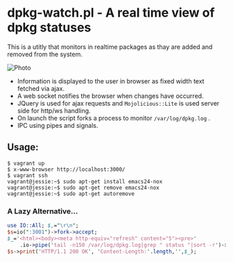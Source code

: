 # dpkg-watch.pl - A real time view of dpkg statuses

This is a utitly that monitors in realtime packages as thay are added and removed from the system.

![Photo](https://lh3.googleusercontent.com/sugCwKvGgVJyD1t8ZzUnfjC7SX4T5PrY0gpc5A7BSY32adkA1Qy7qmjSVqJ9CesL-Jo9Rvph5cExSHWoPWJKvfUXMcf6Y9F3xvFRTZELPhg5dW737hfCOfSEST-nkoNrOTs8T3aJzCsZqeDPNyTgOsmVGUwVEjxrRSbidRvKOdYlbTXeLVu66dwRft1qjKr-1aewx4DwZXE0oSE1z448MQXh_pPXuFCESC02MPrO7dM0r_ZKUJuMMFPc2nUzDz1NsCBZlxDJ56Rzsf7eZOKOqaPv6uFzorq9B8aoA4nWohGFc3N70mxRYy_LH_k3Dq-E4D3Tbt_T_gk5jk8HWndBrOVxuvYaApT4j5AVTA2yCoAgmuOxmOXUEtk0ejrqg-2QE_BzRmfunXutevPcDlK2p7601fLakXlnq0KPgStGsc-fe3gQW2ZrgV5NK7t9KVdxdg2B2WZTvrKVK2L-1pAoNifYUXJOHMdGuZv8wVDAasdPJNyxJSBIx8SHouOavX7PQv7GdmUQXNQzKg_Vm1XQ-hoUAqR_3Z0Amq6_40gzKz3MmfQ8DaHdPm-H3ZMsF6pA7MyD8r6tYluIy11RqorpGZqgigQMT7fmSdAkDkoEm67DBTNh=w944-h683-no)

+ Information is displayed to the user in browser as fixed width text fetched via ajax.
+ A web socket notifies the browser when changes have occurred.
+ JQuery is used for ajax requests and `Mojolicious::Lite` is used server side for http/ws handling.
+ On launch the script forks a process to monitor `/var/log/dpkg.log` .
+ IPC using pipes and signals.

## Usage:
```
$ vagrant up
$ x-www-browser http://localhost:3000/
$ vagrant ssh
vagrant@jessie:~$ sudo apt-get install emacs24-nox
vagrant@jessie:~$ sudo apt-get remove emacs24-nox
vagrant@jessie:~$ sudo apt-get autoremove
```

### A Lazy Alternative...
```perl
use IO::All; $,="\r\n";
$s=io(":3001")->fork->accept;
$_='<html><body><meta http-equiv="refresh" content="5"><pre>'
    .io->pipe('tail -n150 /var/log/dpkg.log|grep " status "|sort -r')->all;
$s->print('HTTP/1.1 200 OK', 'Content-Length:'.length,'',$_);
```
